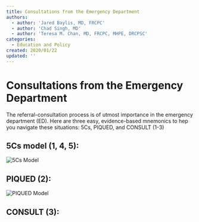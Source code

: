 ```yaml
---
title: Consultations from the Emergency Department
authors:
  - author: 'Jared Baylis, MD, FRCPC'
  - author: 'Chad Singh, MD'
  - author: 'Teresa M. Chan, MD, FRCPC, MHPE, DRCPSC'
categories:
  - Education and Policy
created: 2020/01/22
updated: ''
---
```

# Consultations from the Emergency Department

The referral-consultation process is of utmost importance in the emergency department (ED). Here are three easy, evidence-based mnemonics to hep you navigate these situations: 5Cs, PIQUED, and CONSULT (1-3)

## 5Cs model (1, 4, 5):

![5Cs Model](/media/5Cs-Model-Table.png "5Cs Model")

## PIQUED (2):

![PIQUED Model](/media/PIQUED-Model-Table.png "PIQUED Model")

## CONSULT (3):


